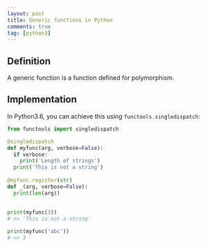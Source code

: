 ```yaml
---
layout: post
title: Generic functions in Python
comments: true
tag: [python3]
---
```


## Definition

A generic function is a function defined for polymorphism.

## Implementation

In Python3.6, you can achieve this using `functools.singledispatch`:

```Python
from functools import singledispatch

@singledispatch
def myfunc(arg, verbose=False):
  if verbose:
    print('Length of strings')
  print('This is not a string')
 
@myfunc.register(str)
def _(arg, verbose=False):
  print(len(arg))
  
 
print(myfunc(3))
# >> 'This is not a string'

print(myfunc('abc'))
# >> 3
```
